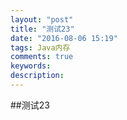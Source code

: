 ```yaml
---
layout: "post"
title: "测试23"
date: "2016-08-06 15:19"
tags: Java内存
comments: true
keywords:
description:
---
```


##测试23

